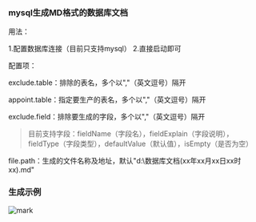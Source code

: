 ### mysql生成MD格式的数据库文档

用法：

1.配置数据库连接（目前只支持mysql）
2.直接启动即可


配置项：

exclude.table：排除的表名，多个以","（英文逗号）隔开

appoint.table：指定要生产的表名，多个以","（英文逗号）隔开

exclude.field：排除要生成的字段，多个以","（英文逗号）隔开
> 目前支持字段：fieldName（字段名），fieldExplain（字段说明），fieldType（字段类型），defaultValue（默认值），isEmpty（是否为空）

file.path：生成的文件名称及地址，默认"d:\\数据库文档(xx年xx月xx日xx时xx).md"

### 生成示例

![mark](http://qiniuyun.iotcode.xyz/pic/20200601/cclRMarmYiYI.png?imageslim)
